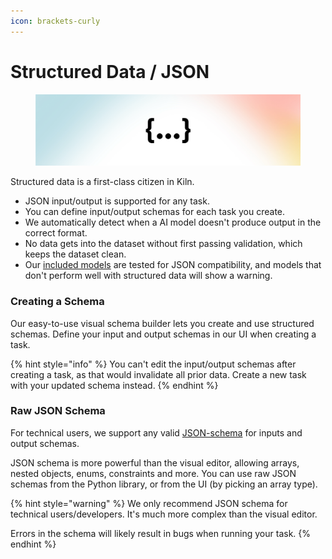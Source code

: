 ```yaml
---
icon: brackets-curly
---
```


# Structured Data / JSON

<figure><img src="../.gitbook/assets/json.png" alt=""><figcaption></figcaption></figure>

Structured data is a first-class citizen in Kiln.

* JSON input/output is supported for any task.
* You can define input/output schemas for each task you create.
* We automatically detect when a AI model doesn't produce output in the correct format.
* No data gets into the dataset without first passing validation, which keeps the dataset clean.
* Our [included models](models-and-ai-providers.md#included-models-recommended) are tested for JSON compatibility, and models that don't perform well with structured data will show a warning.

### Creating a Schema

Our easy-to-use visual schema builder lets you create and use structured schemas. Define your input and output schemas in our UI when creating a task.

{% hint style="info" %}
You can't edit the input/output schemas after creating a task, as that would invalidate all prior data. Create a new task with your updated schema instead.
{% endhint %}

### Raw JSON Schema

For technical users, we support any valid [JSON-schema](https://json-schema.org) for inputs and output schemas.

JSON schema is more powerful than the visual editor, allowing arrays, nested objects, enums, constraints and more. You can use raw JSON schemas from the Python library, or from the UI (by picking an array type).

{% hint style="warning" %}
We only recommend JSON schema for technical users/developers. It's much more complex than the visual editor.

Errors in the schema will likely result in bugs when running your task.
{% endhint %}
